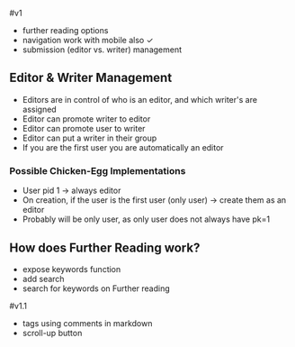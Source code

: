 #v1
* further reading options
* navigation work with mobile also ✓
* submission (editor vs. writer) management



## Editor & Writer Management
- Editors are in control of who is an editor, and which writer's are assigned
- Editor can promote writer to editor
- Editor can promote user to writer
- Editor can put a writer in their group
- If you are the first user you are automatically an editor

### Possible Chicken-Egg Implementations
- User pid 1 -> always editor
- On creation, if the user is the first user (only user) -> create them as an editor
- Probably will be only user, as only user does not always have pk=1

## How does Further Reading work?
- expose keywords function
- add search
- search for keywords on Further reading

#v1.1
* tags using comments in markdown
* scroll-up button

